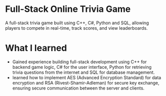 # Full-Stack Online Trivia Game
A full-stack trivia game built using C++, C#, Python and SQL, allowing players to compete in real-time, track scores, and view leaderboards.

# What I learned
* Gained experience building full-stack development using C++ for backend game logic, C# for the user interface, Python for retrieving trivia questions from the internet and SQL for database management.
* learned how to implement AES (Advanced Encryption Standard) for data encryption and RSA (Rivest-Shamir-Adleman) for secure key exchange, ensuring secure communication between the server and clients.
